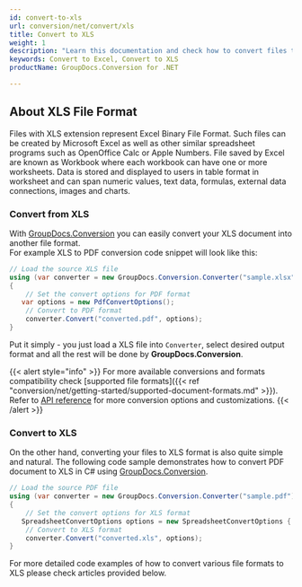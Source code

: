 ```yaml
---
id: convert-to-xls
url: conversion/net/convert/xls
title: Convert to XLS
weight: 1
description: "Learn this documentation and check how to convert files to Microsoft Excel 97-2003 (XLS) format with GroupDocs.Conversion for .NET."
keywords: Convert to Excel, Convert to XLS
productName: GroupDocs.Conversion for .NET

---
```


## About XLS File Format

Files with XLS extension represent Excel Binary File Format. Such files can be created by Microsoft Excel as well as other similar spreadsheet programs such as OpenOffice Calc or Apple Numbers. File saved by Excel are known as Workbook where each workbook can have one or more worksheets. Data is stored and displayed to users in table format in worksheet and can span numeric values, text data, formulas, external data connections, images and charts.

### Convert from XLS

With [GroupDocs.Conversion](https://products.groupdocs.com/conversion/net) you can easily convert your XLS document into another file format.  
For example XLS to PDF conversion code snippet will look like this:

```csharp
// Load the source XLS file
using (var converter = new GroupDocs.Conversion.Converter("sample.xlsx"))
{
    // Set the convert options for PDF format
   var options = new PdfConvertOptions();
    // Convert to PDF format
    converter.Convert("converted.pdf", options);
}
```

Put it simply - you just load a XLS file into `Converter`, select desired output format and all the rest will be done by **GroupDocs.Conversion**.  

{{< alert style="info" >}}
For more available conversions and formats compatibility check [supported file formats]({{< ref "conversion/net/getting-started/supported-document-formats.md" >}}).
Refer to [API reference](https://apireference.groupdocs.com/conversion/net/groupdocs.conversion.options.convert) for more conversion options and customizations.
{{< /alert >}}

### Convert to XLS

On the other hand, converting your files to XLS format is also quite simple and natural.
The following code sample demonstrates how to convert PDF document to XLS in C# using [GroupDocs.Conversion](https://products.groupdocs.com/conversion/net).

```csharp
// Load the source PDF file
using (var converter = new GroupDocs.Conversion.Converter("sample.pdf"))
{
    // Set the convert options for XLS format
   SpreadsheetConvertOptions options = new SpreadsheetConvertOptions { Format = GroupDocs.Conversion.FileTypes.SpreadsheetFileType.Xls };
    // Convert to XLS format
    converter.Convert("converted.xls", options);
}
```

For more detailed code examples of how to convert various file formats to XLS please check articles provided below.
